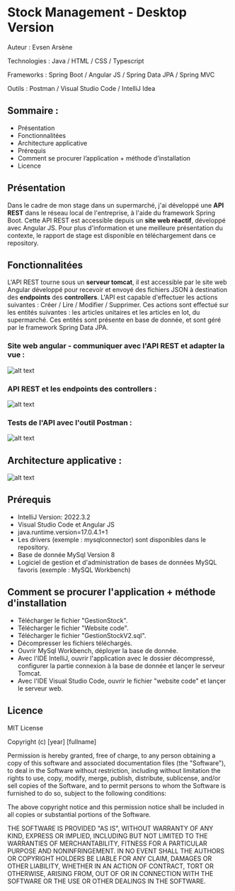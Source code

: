# Stock Management - Desktop Version
Auteur : Evsen Arsène

Technologies : Java / HTML / CSS / Typescript

Frameworks : Spring Boot / Angular JS / Spring Data JPA / Spring MVC

Outils : Postman / Visual Studio Code / IntelliJ Idea

## Sommaire :
- Présentation
- Fonctionnalitées
- Architecture applicative
- Prérequis
- Comment se procurer l’application + méthode d’installation
- Licence

## Présentation
Dans le cadre de mon stage dans un supermarché, j'ai développé une **API REST** dans le réseau local de l'entreprise, à l'aide du framework Spring Boot. 
Cette API REST est accessible depuis un **site web réactif**, développé avec Angular JS.
Pour plus d'information et une meilleure présentation du contexte, le rapport de stage est disponible en téléchargement dans ce repository.

## Fonctionnalitées
L'API REST tourne sous un **serveur tomcat**, il est accessible par le site web Angular développé pour recevoir et envoyé des fichiers JSON à destination des  **endpoints** des **controllers**.
L'API est capable d'effectuer les actions suivantes : Créer / Lire / Modifier / Supprimer.
Ces actions sont effectué sur les entités suivantes : les articles unitaires et les articles en lot, du supermarché. Ces entités sont présente en base de donnée, et sont géré par le framework Spring Data JPA.

### Site web angular - communiquer avec l'API REST et adapter la vue :
![alt text](https://github.com/ArseneEvsen/StockManagement-API-Version/blob/main/V2%20Screen/GIF%20GestionStock%20UI.gif?raw=true)

### API REST et les endpoints des controllers :
![alt text](https://github.com/ArseneEvsen/StockManagement-API-Version/blob/main/V2%20Screen/Webservice%20Screen.PNG?raw=true)

### Tests de l'API avec l'outil Postman :
![alt text](https://github.com/ArseneEvsen/StockManagement-API-Version/blob/main/V2%20Screen/TestPostman.PNG?raw=true)

## Architecture applicative :
![alt text](https://github.com/ArseneEvsen/StockManagement-API-Version/blob/main/V2%20Screen/Architecture%20applicative.png?raw=true)

## Prérequis
- IntelliJ Version: 2022.3.2
- Visual Studio Code et Angular JS
- java.runtime.version=17.0.4.1+1
- Les drivers (exemple : mysqlconnector) sont disponibles dans le repository.
- Base de donnée MySql Version 8
- Logiciel de gestion et d'administration de bases de données MySQL favoris (exemple : MySQL Workbench)

## Comment se procurer l'application + méthode d'installation
- Télécharger le fichier "GestionStock".
- Télécharger le fichier "Website code".
- Télécharger le fichier "GestionStockV2.sql".
- Décompresser les fichiers téléchargés.
- Ouvrir MySql Workbench, déployer la base de donnée.
- Avec l'IDE IntelliJ, ouvrir l'application avec le dossier décompressé, configurer la partie connexion à la base de donnée et lançer le serveur Tomcat.
- Avec l'IDE Visual Studio Code, ouvrir le fichier "website code" et lançer le serveur web.



## Licence 
MIT License

Copyright (c) [year] [fullname]

Permission is hereby granted, free of charge, to any person obtaining a copy
of this software and associated documentation files (the "Software"), to deal
in the Software without restriction, including without limitation the rights
to use, copy, modify, merge, publish, distribute, sublicense, and/or sell
copies of the Software, and to permit persons to whom the Software is
furnished to do so, subject to the following conditions:

The above copyright notice and this permission notice shall be included in all
copies or substantial portions of the Software.

THE SOFTWARE IS PROVIDED "AS IS", WITHOUT WARRANTY OF ANY KIND, EXPRESS OR
IMPLIED, INCLUDING BUT NOT LIMITED TO THE WARRANTIES OF MERCHANTABILITY,
FITNESS FOR A PARTICULAR PURPOSE AND NONINFRINGEMENT. IN NO EVENT SHALL THE
AUTHORS OR COPYRIGHT HOLDERS BE LIABLE FOR ANY CLAIM, DAMAGES OR OTHER
LIABILITY, WHETHER IN AN ACTION OF CONTRACT, TORT OR OTHERWISE, ARISING FROM,
OUT OF OR IN CONNECTION WITH THE SOFTWARE OR THE USE OR OTHER DEALINGS IN THE
SOFTWARE.
